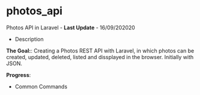 # photos_api
Photos API in Laravel - **Last Update** - 16/09/202020

+ Description 

**The Goal:**: Creating a Photos REST API with Laravel, in which photos can be created, updated, deleted, listed and dissplayed in the browser.  Initially with JSON.

**Progress**: 

+ Common Commands






